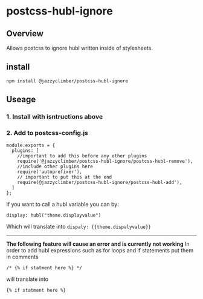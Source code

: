 # postcss-hubl-ignore

## Overview

Allows postcss to ignore hubl written inside of stylesheets.

## install 

`npm install @jazzyclimber/postcss-hubl-ignore`

## Useage
### 1. Install with isntructions above
### 2. Add to postcss-config.js
```
module.exports = {
  plugins: [
    //important to add this before any other plugins
    require('@jazzyclimber/postcss-hubl-ignore/postcss-hubl-remove'),
    //include other plugins here
    require('autoprefixer'),
    // important to put this at the end
    require(@jazzyclimber/postcss-hubl-ignore/postcss-hubl-add'),
  ]
};
```

If you want to call a hubl variable you can by:

`display: hubl("theme.displayvalue")`

Which will translate into 
`dispaly: {{theme.dispalyvalue}}`

---

**The following feature will cause an error and is currently not working**
In order to add hubl expressions such as for loops and if statements put them in comments

`/* {% if statment here %} */`

will translate into 

`{% if statment here %}`

